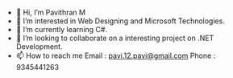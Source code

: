 - 👋 Hi, I’m Pavithran M
- 👀 I’m interested in Web Designing and Microsoft Technologies.
- 🌱 I’m currently learning C#.
- 💞️ I’m looking to collaborate on a interesting project on .NET Development.
- 📫 How to reach me  Email : pavi.12.pavi@gmail.com Phone : 9345441263
